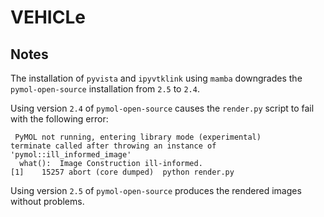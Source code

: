 # VEHICLe

## Notes

The installation of `pyvista` and `ipyvtklink` using `mamba` downgrades the `pymol-open-source` installation from `2.5` to `2.4`.

Using version `2.4` of `pymol-open-source` causes the `render.py` script to fail with the following error:

```text
 PyMOL not running, entering library mode (experimental)
terminate called after throwing an instance of 'pymol::ill_informed_image'
  what():  Image Construction ill-informed.
[1]    15257 abort (core dumped)  python render.py
```

Using version `2.5` of `pymol-open-source` produces the rendered images without problems.
